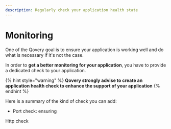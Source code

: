 ```yaml
---
description: Regularly check your application health state
---
```


# Monitoring

One of the Qovery goal is to ensure your application is working well and do what is necessary if it's not the case.

In order to **get a better monitoring for your application**, you have to provide a dedicated check to your application.

{% hint style="warning" %}
**Qovery strongly advise to create an application health check to enhance the support of your application**
{% endhint %}

Here is a summary of the kind of check you can add:

* Port check: ensuring 

Http check







